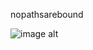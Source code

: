 nopathsarebound



![image alt](https://github.com/nopathsarebound/beefleaf-not-doomed-i-promise/blob/7c3f6cdc9799cedb1d62e0004b3730192ca3b538/Untitled277_20251011173708.PNG)
